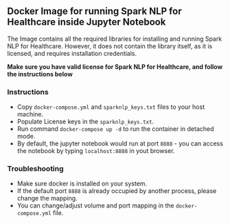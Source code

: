 ## Docker Image for running Spark NLP for Healthcare inside Jupyter Notebook

The Image contains all the required libraries for installing and running Spark NLP for Healthcare. However, it does not contain the library itself, as it is licensed, and requires installation credentials. 

**Make sure you have valid license for Spark NLP for Healthcare, and follow the instructions below**


### Instructions
- Copy `docker-compose.yml` and `sparknlp_keys.txt` files to your host machine.
- Populate License keys in the `sparknlp_keys.txt`.
- Run command `docker-compose up -d` to run the container in detached mode.
- By default, the jupyter notebook would run at port `8888` - you can access the notebook by typing `localhost:8888` in yout browser.

### Troubleshooting
- Make sure docker is installed on your system.
- If the default port `8888` is already occupied by another process, please change the mapping.
- You can change/adjust volume and port mapping in the `docker-compose.yml` file.